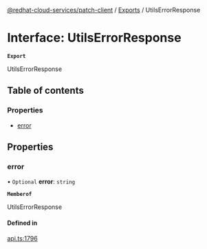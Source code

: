 [@redhat-cloud-services/patch-client](../README.md) / [Exports](../modules.md) / UtilsErrorResponse

# Interface: UtilsErrorResponse

**`Export`**

UtilsErrorResponse

## Table of contents

### Properties

- [error](UtilsErrorResponse.md#error)

## Properties

### error

• `Optional` **error**: `string`

**`Memberof`**

UtilsErrorResponse

#### Defined in

[api.ts:1796](https://github.com/RedHatInsights/javascript-clients/blob/main/packages/patch/api.ts#L1796)
